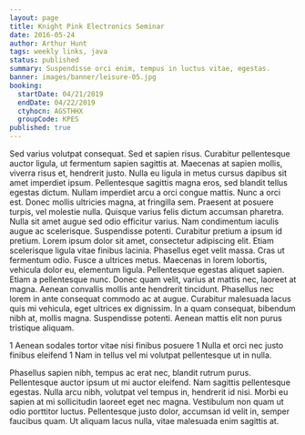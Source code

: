 ```yaml
---
layout: page
title: Knight Pink Electronics Seminar
date: 2016-05-24
author: Arthur Hunt
tags: weekly links, java
status: published
summary: Suspendisse orci enim, tempus in luctus vitae, egestas.
banner: images/banner/leisure-05.jpg
booking:
  startDate: 04/21/2019
  endDate: 04/22/2019
  ctyhocn: AGSTHHX
  groupCode: KPES
published: true
---
```

Sed varius volutpat consequat. Sed et sapien risus. Curabitur pellentesque auctor ligula, ut fermentum sapien sagittis at. Maecenas at sapien mollis, viverra risus et, hendrerit justo. Nulla eu ligula in metus cursus dapibus sit amet imperdiet ipsum. Pellentesque sagittis magna eros, sed blandit tellus egestas dictum. Nullam imperdiet arcu a orci congue mattis. Nunc a orci est. Donec mollis ultricies magna, at fringilla sem. Praesent at posuere turpis, vel molestie nulla. Quisque varius felis dictum accumsan pharetra. Nulla sit amet augue sed odio efficitur varius. Nam condimentum iaculis augue ac scelerisque. Suspendisse potenti. Curabitur pretium a ipsum id pretium. Lorem ipsum dolor sit amet, consectetur adipiscing elit.
Etiam scelerisque ligula vitae finibus lacinia. Phasellus eget velit massa. Cras ut fermentum odio. Fusce a ultrices metus. Maecenas in lorem lobortis, vehicula dolor eu, elementum ligula. Pellentesque egestas aliquet sapien. Etiam a pellentesque nunc. Donec quam velit, varius at mattis nec, laoreet at magna. Aenean convallis mollis ante hendrerit tincidunt. Phasellus nec lorem in ante consequat commodo ac at augue. Curabitur malesuada lacus quis mi vehicula, eget ultrices ex dignissim. In a quam consequat, bibendum nibh at, mollis magna. Suspendisse potenti. Aenean mattis elit non purus tristique aliquam.

1 Aenean sodales tortor vitae nisi finibus posuere
1 Nulla et orci nec justo finibus eleifend
1 Nam in tellus vel mi volutpat pellentesque ut in nulla.

Phasellus sapien nibh, tempus ac erat nec, blandit rutrum purus. Pellentesque auctor ipsum ut mi auctor eleifend. Nam sagittis pellentesque egestas. Nulla arcu nibh, volutpat vel tempus in, hendrerit id nisi. Morbi eu sapien at mi sollicitudin laoreet eget nec magna. Vestibulum non quam ut odio porttitor luctus. Pellentesque justo dolor, accumsan id velit in, semper faucibus quam. Ut aliquam lacus nulla, vitae malesuada enim sagittis at.
